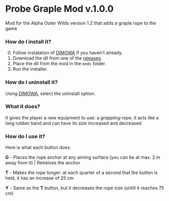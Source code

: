 # Probe Graple Mod v.1.0.0
Mod for the Alpha Outer Wilds version 1.2 that adds a graple rope to the game

### How do I install it?

0. Follow instalation of [DIMOWA](https://github.com/ShoosGun/DIMOWA) if you haven't already. 
1. Download the dll from one of the [releases](https://github.com/ShoosGun/ProbeGrapleMod/releases).
2. Place the dll from the mod in the `mods` folder.
3. Run the installer.

### How do I uninstall it?

Using [DIMOWA](https://github.com/ShoosGun/DIMOWA), select the uninstall option.

### What it does?

It gives the player a new equipment to use: a *grappling rope*, it acts like a long rubber band and can have its size increased and decreased

### How do I use it?

Here is what each button does:

  **G** - Places the rope anchor at any aiming surface (you can be at max. 2 m away from it) | Retreives the anchor
  
  **T** - Makes the rope longer: at each quarter of a second that the button is held, it has an increase of  25 cm
  
  **Y** - Same as the **T** button, but it decreases the rope size (untill it reaches 75 cm)

  
